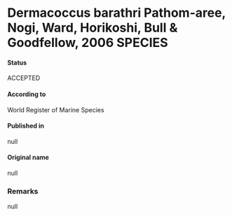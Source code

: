 # Dermacoccus barathri Pathom-aree, Nogi, Ward, Horikoshi, Bull & Goodfellow, 2006 SPECIES

#### Status
ACCEPTED

#### According to
World Register of Marine Species

#### Published in
null

#### Original name
null

### Remarks
null